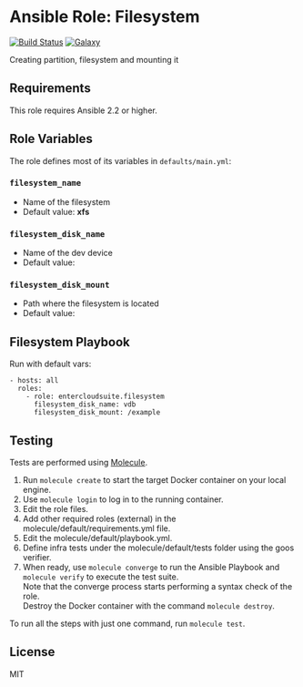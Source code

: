Ansible Role: Filesystem
======================================

[![Build Status](https://travis-ci.org/entercloudsuite/ansible-filesystem.svg?branch=master)](https://travis-ci.org/entercloudsuite/ansible-filesystem)
[![Galaxy](https://img.shields.io/badge/galaxy-entercloudsuite.filesystem-blue.svg?style=flat-square)](https://galaxy.ansible.com/entercloudsuite/filesystem)

Creating partition, filesystem and mounting it

## Requirements

This role requires Ansible 2.2 or higher.

## Role Variables

The role defines most of its variables in `defaults/main.yml`:

### `filesystem_name`
- Name of the filesystem
- Default value: **xfs**

### `filesystem_disk_name`
- Name of the dev device
- Default value:

### `filesystem_disk_mount`
- Path where the filesystem is located
- Default value:

## Filesystem Playbook

Run with default vars:

```
- hosts: all
  roles:
    - role: entercloudsuite.filesystem
      filesystem_disk_name: vdb
      filesystem_disk_mount: /example
```

## Testing

Tests are performed using [Molecule](http://molecule.readthedocs.org/en/latest/).

1. Run `molecule create` to start the target Docker container on your local engine.  
2. Use `molecule login` to log in to the running container.  
3. Edit the role files.  
4. Add other required roles (external) in the molecule/default/requirements.yml file.  
5. Edit the molecule/default/playbook.yml.  
6. Define infra tests under the molecule/default/tests folder using the goos verifier.  
7. When ready, use `molecule converge` to run the Ansible Playbook and `molecule verify` to execute the test suite.  
Note that the converge process starts performing a syntax check of the role.  
Destroy the Docker container with the command `molecule destroy`.   

To run all the steps with just one command, run `molecule test`.  

## License

MIT
